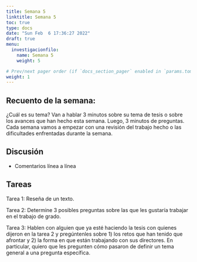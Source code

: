 ```yaml
---
title: Semana 5
linktitle: Semana 5
toc: true
type: docs
date: "Sun Feb  6 17:36:27 2022"
draft: true
menu:
  investigacionfilo:
    name: Semana 5
    weight: 5

# Prev/next pager order (if `docs_section_pager` enabled in `params.toml`)
weight: 1
---
```


## Recuento de la semana: 

¿Cuál es su tema? Van a hablar 3 minutos sobre su tema de tesis o sobre los avances que han hecho esta semana. Luego, 3 minutos de preguntas. Cada semana vamos a empezar con una revisión del trabajo hecho o las dificultades enfrentadas durante la semana.


## Discusión 


  - Comentarios línea a línea 
  
## Tareas

 Tarea 1: Reseña de un texto.

 Tarea 2:  Determine 3 posibles preguntas sobre las que les gustaría trabajar en el trabajo de grado.

 Tarea 3: Hablen con alguien que ya esté haciendo la tesis con quienes dijeron en la tarea 2 y pregúntenles sobre 1) los retos que han tenido que afrontar y 2) la forma en que están trabajando con sus directores. En particular, quiero que les pregunten cómo pasaron de definir un tema general a una pregunta específica. 


